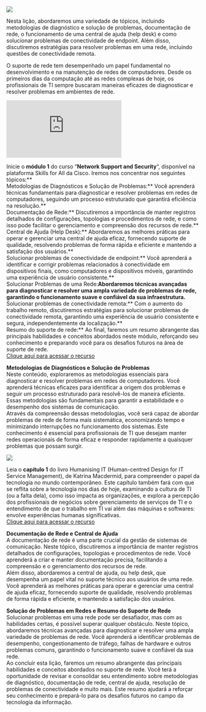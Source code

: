 ![](https://infnet.online/wp-content/uploads/2024/03/LD7-9.jpg)

Nesta lição, abordaremos uma variedade de tópicos, incluindo metodologias de diagnóstico e solução de problemas, documentação de rede, o funcionamento de uma central de ajuda (help desk) e como solucionar problemas de conectividade de endpoint. Além disso, discutiremos estratégias para resolver problemas em uma rede, incluindo questões de conectividade remota.

O suporte de rede tem desempenhado um papel fundamental no desenvolvimento e na manutenção de redes de computadores. Desde os primeiros dias da computação até as redes complexas de hoje, os profissionais de TI sempre buscaram maneiras eficazes de diagnosticar e resolver problemas em ambientes de rede.

![](http://api.pagepeeker.com/v2/thumbs.php?size=s&code=4245e2496a&url=https://skillsforall.com/pt/course/network-support-security?courseLang=en-US)

Inicie o **módulo 1** do curso “**Network Support and Security**“, disponível na plataforma Skills for All da Cisco. Iremos nos concentrar nos seguintes tópicos:**  
Metodologias de Diagnósticos e Solução de Problemas:** Você aprenderá técnicas fundamentais para diagnosticar e resolver problemas em redes de computadores, seguindo um processo estruturado que garantirá eficiência na resolução.**  
Documentação de Rede:** Discutiremos a importância de manter registros detalhados de configurações, topologias e procedimentos de rede, e como isso pode facilitar o gerenciamento e compreensão dos recursos de rede.**  
Central de Ajuda (Help Desk):** Abordaremos as melhores práticas para operar e gerenciar uma central de ajuda eficaz, fornecendo suporte de qualidade, resolvendo problemas de forma rápida e eficiente e mantendo a satisfação dos usuários.**  
Solucionar problemas de conectividade de endpoint:** Você aprenderá a identificar e corrigir problemas relacionados à conectividade em dispositivos finais, como computadores e dispositivos móveis, garantindo uma experiência de usuário consistente.**  
Solucionar Problemas de uma Rede:**Abordaremos técnicas avançadas para diagnosticar e resolver uma ampla variedade de problemas de rede, garantindo o funcionamento suave e confiável da sua infraestrutura.**  
Solucionar problemas de conectividade remota:** Com o aumento do trabalho remoto, discutiremos estratégias para solucionar problemas de conectividade remota, garantindo uma experiência de usuário consistente e segura, independentemente da localização.**  
Resumo do suporte de rede:** Ao final, faremos um resumo abrangente das principais habilidades e conceitos abordados neste módulo, reforçando seu conhecimento e preparando você para os desafios futuros na área de suporte de rede.  
[Clique aqui para acessar o recurso](https://skillsforall.com/pt/course/network-support-security?courseLang=en-US)

**Metodologias de Diagnósticos e Solução de Problemas**  
Neste conteúdo, exploraremos as metodologias essenciais para diagnosticar e resolver problemas em redes de computadores. Você aprenderá técnicas eficazes para identificar a origem dos problemas e seguir um processo estruturado para resolvê-los de maneira eficiente. Essas metodologias são fundamentais para garantir a estabilidade e o desempenho dos sistemas de comunicação.  
Através da compreensão dessas metodologias, você será capaz de abordar problemas de rede de forma mais sistemática, economizando tempo e minimizando interrupções no funcionamento dos sistemas. Este conhecimento é essencial para profissionais de TI que desejam manter redes operacionais de forma eficaz e responder rapidamente a quaisquer problemas que possam surgir.

![](https://learning.oreilly.com/library/cover/9780117093928)

Leia o **capítulo 1** do livro Humanising IT (Human-centred Design for IT Service Management), de Katrina Macdermid, para compreender o papel da tecnologia no mundo contemporâneo. Este capítulo também fará com que se reflita sobre a tecnologia nos dias de hoje, examinando a cultura de TI (ou a falta dela), como isso impacta as organizações, e explora a percepção dos profissionais de negócios sobre gerenciamento de serviços de TI e o entendimento de que o trabalho em TI vai além das máquinas e softwares: envolve experiências humanas significativas.  
[Clique aqui para acessar o recurso](https://learning.oreilly.com/library/view/humanising-it-human-centred/9780117093928/chapter-08.html)

**Documentação de Rede e Central de Ajuda**  
A documentação de rede é uma parte crucial da gestão de sistemas de comunicação. Neste tópico, discutiremos a importância de manter registros detalhados de configurações, topologias e procedimentos de rede. Você aprenderá a criar e manter documentação precisa, facilitando a compreensão e o gerenciamento dos recursos de rede.  
Além disso, abordaremos a central de ajuda, ou help desk, que desempenha um papel vital no suporte técnico aos usuários de uma rede. Você aprenderá as melhores práticas para operar e gerenciar uma central de ajuda eficaz, fornecendo suporte de qualidade, resolvendo problemas de forma rápida e eficiente, e mantendo a satisfação dos usuários.

**Solução de Problemas em Redes e Resumo do Suporte de Rede**  
Solucionar problemas em uma rede pode ser desafiador, mas com as habilidades certas, é possível superar qualquer obstáculo. Neste tópico, abordaremos técnicas avançadas para diagnosticar e resolver uma ampla variedade de problemas de rede. Você aprenderá a identificar problemas de desempenho, congestionamento de tráfego, falhas de hardware e outros problemas comuns, garantindo o funcionamento suave e confiável da sua rede.  
Ao concluir esta lição, faremos um resumo abrangente das principais habilidades e conceitos abordados no suporte de rede. Você terá a oportunidade de revisar e consolidar seu entendimento sobre metodologias de diagnóstico, documentação de rede, central de ajuda, resolução de problemas de conectividade e muito mais. Este resumo ajudará a reforçar seu conhecimento e prepará-lo para os desafios futuros no campo da tecnologia da informação.